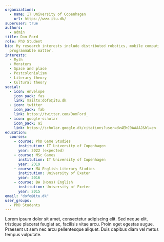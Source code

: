 ```yaml
---
organizations:
  - name: IT University of Copenhagen
    url: https://www.itu.dk/
superuser: true
authors:
  - admin
title: Dom Ford
role: PhD Student
bio: My research interests include distributed robotics, mobile computing and
  programmable matter.
interests:
  - Myth
  - Monsters
  - Space and place
  - Postcolonialism
  - Literary theory
  - Cultural theory
social:
  - icon: envelope
    icon_pack: fas
    link: mailto:dofo@itu.dk
  - icon: twitter
    icon_pack: fab
    link: https://twitter.com/DomFord_
  - icon: google-scholar
    icon_pack: ai
    link: https://scholar.google.dk/citations?user=dv4EhC0AAAAJ&hl=en
education:
  courses:
    - course: PhD Game Studies
      institution: IT University of Copenhagen
      year: 2022 (expected)
    - course: MSc Games
      institution: IT University of Copenhagen
      year: 2019
    - course: MA English Literary Studies
      institution: University of Exeter
      year: 2016
    - course: BA (Hons) English
      institution: University of Exeter
      year: 2015
email: "dofo@itu.dk"
user_groups:
  - PhD Students
---
```


Lorem ipsum dolor sit amet, consectetur adipiscing elit. Sed neque elit, tristique placerat feugiat ac, facilisis vitae arcu. Proin eget egestas augue. Praesent ut sem nec arcu pellentesque aliquet. Duis dapibus diam vel metus tempus vulputate.
